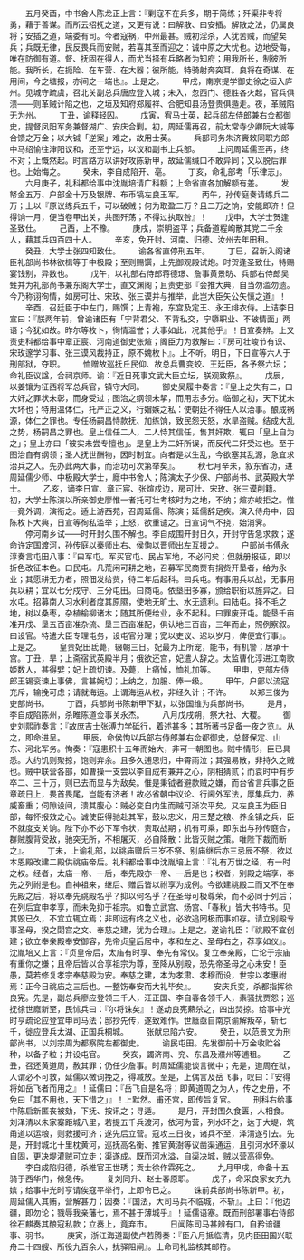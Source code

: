 <!-- { "loadSidebar": true } -->
　　五月癸酉，中书舍人陈龙正上言：『剿寇不在兵多，期于简练；歼渠非专将勇，藉于善谋。而所云招抚之道，又更有说：曰解散、曰安插。解散之法，仍属良将；安插之道，端委有司。今者寇祸，中州最甚。贼初淫杀，人犹苦贼，而望矣兵；兵既无律，民反畏兵而安贼，若喜其至而迎之：诚中原之大忧也。边地受侮，唯在防御有道。督、抚固在得人，而尤当择有兵略者为知府；用我所长，制彼所能。我所长，在扼险、在车营、在大器；彼所能，特骑射奔突耳。良将在奇谋、在用间，今之塘报，亦间之一端也』。上是之。
　　甲戌，南京提学御史徐之垣入庐州。见城守疏虞，召北关副总兵唐应登入城；未入，忽西门、德胜各火起，官兵俱溃——则革贼计陷之也，之垣及知府郑履祥、合肥知县汤登贵俱遁走。夜，革贼陷无为州。
　　丁丑，谕释轻囚。
　　戊寅，宥马士英，起兵部左侍郎兼右佥都御史，提督凤阳军务兼督湖广、安庆合剿。初，周延儒再召，前太常寺少卿阮大铖等合馈之万金；以大铖「逆案」难之，故用士英。
　　兵部司务朱济賫敕同职方郎中马绍愉往渖阳议和，还至宁远，以议和副书上兵部。
　　上问周延儒至再，终不对；上慨然起。时言路方以讲好攻陈新甲，故延儒缄口不敢异同；又以脱后罪也。上始悔之。
　　癸未，李自成陷开、亳。
　　丁亥，命礼部考「乐律志」。
　　六月庚子，礼科都给事中沈胤培请广科额；上命省直各加解额有差。
　　发帑金五万、户部金十万及银牌、布币犒左良玉军。
　　丙午，孙传庭奏请练兵二万；上以『原议练兵五千，可以破贼；何为取盈二万？且二万之饷，安能即济！但得饷一月，便当卷甲出关，共图歼荡；不得过执取咎』！
　　戊申，大学士贺逢圣致仕。
　　己酉，上不豫。
　　庚戌，崇明盗平；兵备道程峋散其党二千余人，藉其兵四百四十人。
　　辛亥，免开封、河南、归德、汝州去年田租。
　　癸丑，大学士张四知致仕。
　　谕各省直停刑五年。
　　丁巳，召新入阁诸臣礼部尚书林欲楫等于中极殿；至则赐馔，上先御观殿试炮。时贺逢圣致仕，特赐宴饯别，异数也。
　　戊午，以礼部右侍郎蒋德璟、詹事黄景昉、兵部右侍郎吴甡并为礼部尚书兼东阁大学士，直文渊阁；且责吏部『会推大典，自当勿滥勿遗。今乃称诩徇情，如房可壮、宋玫、张三谟并与推举，此岂大臣矢公矢慎之道』！
　　辛酉，召廷臣于中左门，赐馔；上青袍，东宫及定王、永王绯衣侍。上诘李日宣曰：『朕两年前，曾谕诸臣有「宁背君父、不背私交，宁隳职业、不破情面」两语；今犹如故。昨尔等枚卜，徇情滥誉；大事如此，况其他乎』！日宣奏辨。上又责吏科都给事中章正宸、河南道御史张煊；阁臣力为救解曰：『房可壮峻节有识、宋玫邃学习事、张三谟风裁持正，原不媿枚卜』。上不听。明日，下日宣等六人于刑部狱，夺职。
　　恤赠故巡抚丘民仰、故总兵曹变蛟、王廷臣，各予祭六坛；命礼臣议諡，合祠京师。谕：『近日死事文武大臣立坛，朕观致祭』。
　　戊辰，以姜镶为征西将军总兵官，镇守大同。
　　御史吴履中奏言：『皇上之失有二，曰大奸之罪状未彰，而身受过；图治之纲领未挈，而用志多分。临御之初，天下犹未大坏也；特用温体仁，托严正之义，行媢嫉之私：使朝廷不得任人以治事。酿成祸源，体仁之罪也。专任杨嗣昌恃款抚、加练饷，致民怨天怒，水旱盗贼。结成大乱之势，杨嗣昌之罪也。皇上信任二人，二人恃其信任，售其奸欺，辄曰「皇上自为之」；皇上亦曰「彼实未尝专擅也」。是皇上为二奸所误，而反代二奸受过也。至于图治自有纲领；圣人抚世酬物，因时制宜。向者是以生乱，今欲塞其乱源，急宜求治兵之人。先办此两大事，而治功可次第举矣』。
　　秋七月辛未，叙东省功，进周延儒少师、中极殿大学士，廕中书舍人；陈演太子少保、户部尚书、武英殿大学士。
　　乙亥，谪李日宣、章正宸、张煊戍边，房可壮、宋玫、张三谟削籍。初，大学士陈演以所亲御史廖惟一者托可壮考核时为之地，不纳；煊亦峻拒之。惟一竟外调，演衔之。适上游西苑，召周延儒、陈演；延儒辞足疾。演入侍舟中，因陈枚卜大典，日宣等徇私滥举；上怒，欲重谴之。日宣词气不挠，始消霁。
　　停河南乡试——时开封久围不解也。李自成围开封日久，开封守告急求救；遂命许定国渡河，孙传庭以秦师出右、侯恂以晋师出左互援之。
　　户部尚书傅永淳奏言屯田八事：『曰军屯。军买官屯、民占军地，不必问矣；但就册报征，即以折色改征本色。曰民屯。凡荒闲可耕之地，召募军民商贾有捐赀开垦者，给为永业；其愿耕无力者，照佃发给赀，待二年后起科。曰兵屯。有事用兵以战，无事用兵以耕；宜以七分戍守、三分屯田。曰商屯。依垦田多寡，颁给职衔以旌异之。曰水屯。招募南人习水利者度其原隰，使地无旷土、水无遗利。曰陆屯。择不毛之地，树以桑枣，杂植榆柳诸木；随其所便给业，永不起科。曰罪废开屯。能垦千亩准开戍、垦五百亩准杂流、垦三百亩准配，俱认地三百亩，三年而止，照例察叙。曰设官。特遣大臣专理屯务，设屯官分理；宽以吏议、迟以岁月，俾便宜行事』。上是之。
　　皇贵妃田氐薨，辍朝三日。妃最为上所宠，能书，有机警；居承干宫。丁丑，旱；上斋宿武英殿半月；俄欲还宫，妃遣人辞之。太监曹化淳进江南歌姬数人，甚得嬖；妃上疏切谏。及薨，上痛悼，恤礼加等。
　　甲申，吏部左侍郎王锡衮谏上事佛，言甚婉切；上纳之，加服、俸一级。
　　甲午，户部以流寇充斥，输挽可虑；请就海运。上谓海运从权，非经久计；不许。
　　以郑三俊为吏部尚书。
　　丁酉，兵部尚书陈新甲下狱，以张国维为兵部尚书。
　　是月，李自成陷陈州，杀睢陈道佥事关永杰。
　　八月戊戌朔，祭大社、大稷。
　　御史刘熙祚奏言：『故庶吉士张溥力学砥行，着述甚多；其所著书足备一夜之览』。从之，即命进呈。
　　甲辰，命侯恂以兵部右侍郎兼右佥都御史，总督保定、山东、河北军务。恂奏：『寇患积十五年而始大，非可一朝图也。贼中情形，臣已具悉。大约饥则聚掠，饱则弃余。且多久逋思归，中霄雨泣；其强易散，非持久之贼也。贼中联营各部，如曹操一支尝以李自成有兼并之心，阴相猜贰；而袁时中有步卒二、三十万，则已去而显与为敌矣。惟是秉钺者避款贼之嫌，而台省言兵事之臣章疏日上，畏首畏尾，岂能有济者！故必省朝中议论、行阃外军法，厚集兵力，养威畜重；伺隙设间，溃其腹心：贼必变自内生而贼可渐次平矣。又左良玉为臣旧部，每怀报效之心。诚使臣得驰赴其军，鼓以忠义，用三楚之粮、养全镇之兵，臣不就度支关饷。陛下亦不必下军令状，责取战期；机有可乘，即东出与孙传庭合，群贼腹背受敌，驰突无所，不相屠灭，必自降散：此皆灭贼之策。唯陛下裁而断之』。
　　丁未，上谕礼部，以祧庙赠后三岁不祭、别庙继后亦三忌辰不祭，欲以本恩殿改建二殿供祧庙帝后。礼科都给事中沈胤培上言：『礼有万世之经，有一时之权。经者，太庙一帝、一后，奉先殿亦一帝、一后是也；权者，别殿之端享，奉先之列祔是也。自神祖来，继后、赠后皆以祔享为成例。今欲建祧殿二而又不在奉先殿之后，将以奉先祧殿名乎？抑以何名乎？在圣母可极尊荣，而不必同于列后；在列后宜申孝享，而未免抑于祖宗。如鲁立武宫、炀宫、「春秋」皆大书特书。见其毁已久，不宜立辄立焉；非即远有终之义也，必欲追罔极而事如存。请立别殿专事圣母，揆之閟宫之文、奉慈之建，犹为合理』。上是之。遂谕礼臣：『祧殿不宜创建；欲立奉亲殿奉安御容，先帝贞皇后居中，孝和左之、圣母右之，荐享如仪』。沈胤培又上言：『贞皇帝后，太庙有时享、奉先有常仪。复立奉亲殿，亡论于宗庙有重你之嫌；且帝后皆以合享祖宗为尊，至降从别殿，恐先帝圣母之心未安！臣愚，莫若修复孝宗奉慈殿为安。奉慈之建，本为孝肃、孝穆而设，世宗以孝惠祔焉：正今日祧庙之三后也。一整饬奉安而大礼毕矣』。
　　安庆兵变，杀都指挥徐良宪。先是，副总兵廖应登领三千人，汪正国、李自春各领千人，素骚扰贾怨；巡抚徐世廕新至，民怵兵曰：『尔将诛矣』！遂劫良宪爇杀之，四出焚掠。给事中光时亨疏论应登宜申司马法；邸抄先传，遂致难作。世廕亟自南京谕解叛卒，斩七千，徙应登兵太湖、正国兵桐城。
　　张献忠陷六安。
　　癸丑，以范景文为刑部尚书，以刘宗周为都察院左都御史。
　　谕民屯田。先发御前十万金收贮谷种，以备子粒；并设屯官。
　　癸亥，蠲济南、兖、东昌及濮州等逋租。
　　乙丑，召还黄道周，赦其罪；仍任少詹事。时周延儒能谈言微中；先是，道周在狱，人谓必不可救，延儒以微词挽之，得减放。至是，上偶言及岳飞事，叹曰：『安得将如岳飞者而用之』！延儒曰：『岳飞自是名将；即黄道周之为人，传之史册，不免曰「其不用也，天下惜之」』！上默然。甫还宫，即传旨复官。
　　刑科右给事中陈启新匿丧被劾，下抚、按讯之；寻遁。
　　是月，开封围久食匮，人相食。刘泽清以朱家寨距城八里，若提五千兵渡河，依河为营，列水环之，达于大堤，筑甬道以运粮，则救援可济；遂先后立营。寇攻三日夜，诸兵不至，泽清遂引去。先是，开封城北十里枕黄河，巡抚高名衡、推官黄澍等议凿渠通运，且引河水环濠以自固，更决堤灌贼可立走；渠遂成。既而河水溢，自渠决城，贼以营高得免。
　　李自成陷归德，杀推官王世琇；贡士徐作霖死之。
　　九月甲戌，命备十五骑于西华门，候急传。
　　复刘同升、赵士春原职。
　　戊子，命采良家女充九嫔；给事中光时亨请俟寇平举行，上即令已之。
　　诛前兵部尚书陈新甲。初，周延儒入其贿，营解甚力；因奏：『国法，大司马兵不临城，不斩』。上曰：『他边疆，即勿论；戮辱我亲藩七，焉不甚于薄城乎』！延儒语塞。既而刑部署事右侍郎徐石麒奏其酿寇私款；立奏上，竟弃市。
　　日闻陈司马甚辨有口，自矜谙疆事、羽书。
　　庚寅，浙江海道副使卢若腾奏：『臣八月抵临清，见内臣田国兴联舟二十四艘、所役九百余人，扰驿阻闸』。上命司礼监核其邮符。
